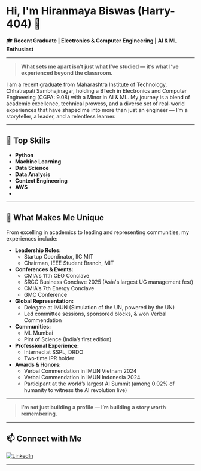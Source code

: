 # Hi, I'm Hiranmaya Biswas (Harry-404) 👋

🎓 **Recent Graduate | Electronics & Computer Engineering | AI & ML Enthusiast**

---

> **What sets me apart isn’t just what I’ve studied — it’s what I’ve experienced beyond the classroom.**

I am a recent graduate from Maharashtra Institute of Technology, Chhatrapati Sambhajinagar, holding a BTech in Electronics and Computer Engineering (CGPA: 9.08) with a Minor in AI & ML. My journey is a blend of academic excellence, technical prowess, and a diverse set of real-world experiences that have shaped me into more than just an engineer — I’m a storyteller, a leader, and a relentless learner.

---

## 🚀 Top Skills

- **Python**
- **Machine Learning**
- **Data Science**
- **Data Analysis**
- **Context Engineering**
- **AWS**
- 

---

## 🌟 What Makes Me Unique

From excelling in academics to leading and representing communities, my experiences include:

- **Leadership Roles:**  
  - Startup Coordinator, IIC MIT  
  - Chairman, IEEE Student Branch, MIT
- **Conferences & Events:**  
  - CMIA's 11th CEO Conclave  
  - SRCC Business Conclave 2025 (Asia's largest UG management fest)  
  - CMIA's 7th Energy Conclave  
  - GMC Conference
- **Global Representation:**  
  - Delegate at IMUN (Simulation of the UN, powered by the UN)  
  - Led committee sessions, sponsored blocks, & won Verbal Commendation
- **Communities:**  
  - ML Mumbai  
  - Pint of Science (India’s first edition)
- **Professional Experience:**  
  - Interned at SSPL, DRDO  
  - Two-time IPR holder
- **Awards & Honors:**  
  - Verbal Commendation in IMUN Vietnam 2024
  - Verbal Commendation in IMUN Indonesia 2024  
  - Participant at the world’s largest AI Summit (among 0.02% of humanity to witness the AI revolution live)

---

> **I’m not just building a profile — I’m building a story worth remembering.**

---

## 📫 Connect with Me

[![LinkedIn](https://img.shields.io/badge/LinkedIn-blue?logo=linkedin&logoColor=white)](https://www.linkedin.com/in/hiranmaya-biswas-505a1823a/)

---

<!-- Optionally, you can add GitHub Stats, Top Repos, or Blog Posts below -->

<!--
## 📊 GitHub Stats
![Harry-404's GitHub Stats](https://github-readme-stats.vercel.app/api?username=Harry-404&show_icons=true&theme=radical)

## 🔥 My Top Projects
- [Project Name](project-link) – Short description
- [Project Name](project-link) – Short description

## 📝 Latest Blog Posts
- [Title](link)
-->

